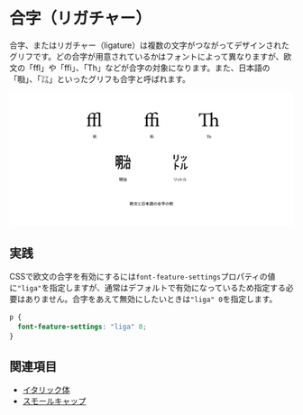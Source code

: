 # 合字（リガチャー）

合字、またはリガチャー（ligature）は複数の文字がつながってデザインされたグリフです。どの合字が用意されているかはフォントによって異なりますが、欧文の「ffl」や「ffi」、「Th」などが合字の対象になります。また、日本語の「㍾」、「㍑」といったグリフも合字と呼ばれます。

![欧文と日本語の合字の例](../images/ligature.png)

## 実践

CSSで欧文の合字を有効にするには`font-feature-settings`プロパティの値に`"liga"`を指定しますが、通常はデフォルトで有効になっているため指定する必要はありません。合字をあえて無効にしたいときは`"liga" 0`を指定します。

```css
p {
  font-feature-settings: "liga" 0;
}
```

## 関連項目

- [イタリック体](./italic.md)
- [スモールキャップ](./small-caps.md)
